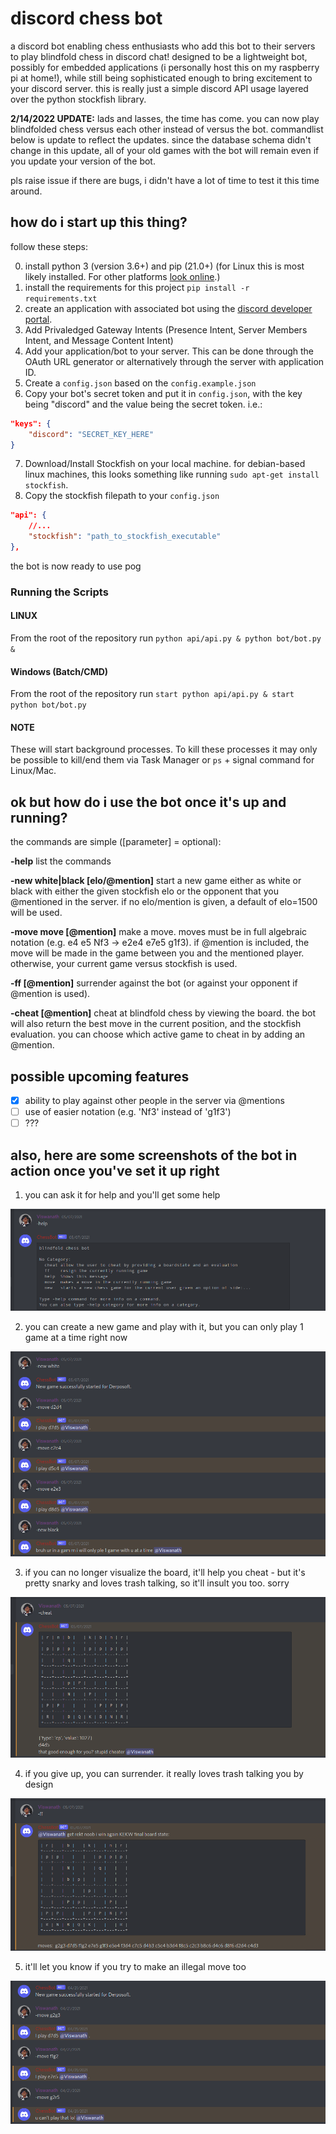 # discord chess bot
a discord bot enabling chess enthusiasts who add this bot to their servers to play blindfold chess in discord chat! designed to be a lightweight bot, possibly for embedded applications (i personally host this on my raspberry pi at home!), while still being sophisticated enough to bring excitement to your discord server. this is really just a simple discord API usage layered over the python stockfish library.

**2/14/2022 UPDATE:**
lads and lasses, the time has come. you can now play blindfolded chess versus each other instead of versus the bot. commandlist below is update to reflect the updates. since the database schema didn't change in this update, all of your old games with the bot will remain even if you update your version of the bot.

pls raise issue if there are bugs, i didn't have a lot of time to test it this time around.

## how do i start up this thing?
follow these steps:

0. install python 3 (version 3.6+) and pip (21.0+) (for Linux this is most likely installed. For other platforms [look online](https://www.python.org/downloads/).)
1. install the requirements for this project `pip install -r requirements.txt`
2. create an application with associated bot using the [discord developer portal](https://discord.com/developers/applications).
3. Add Privaledged Gateway Intents (Presence Intent, Server Members Intent, and Message Content Intent)
4. Add your application/bot to your server. This can be done through the OAuth URL generator or alternatively through the server with application ID.
5. Create a `config.json` based on the `config.example.json`
6. Copy your bot's secret token and put it in `config.json`, with the key being "discord" and the value being the secret token. i.e.:
```json
"keys": {
    "discord": "SECRET_KEY_HERE" 
}
```
7. Download/Install Stockfish on your local machine. for debian-based linux machines, this looks something like running `sudo apt-get install stockfish`.
8. Copy the stockfish filepath to your `config.json`
```json
"api": {
    //...
    "stockfish": "path_to_stockfish_executable"
},
```

the bot is now ready to use pog

### Running the Scripts
#### LINUX
From the root of the repository run `python api/api.py & python bot/bot.py &`
#### Windows (Batch/CMD)
From the root of the repository run `start python api/api.py & start python bot/bot.py`
#### NOTE
These will start background processes. To kill these processes it may only be possible to kill/end them via Task Manager or `ps` + signal command for Linux/Mac.

## ok but how do i use the bot once it's up and running?
the commands are simple ([parameter] = optional):

**-help**   list the commands

**-new white|black [elo/@mention]**  start a new game either as white or black with either the given stockfish elo or the opponent that you @mentioned in the server. if no elo/mention is given, a default of elo=1500 will be used.

**-move move [@mention]**    make a move. moves must be in full algebraic notation (e.g. e4 e5 Nf3 -> e2e4 e7e5 g1f3). if @mention is included, the move will be made in the game between you and the mentioned player. otherwise, your current game versus stockfish is used.

**-ff [@mention]** surrender against the bot (or against your opponent if @mention is used).

**-cheat [@mention]**  cheat at blindfold chess by viewing the board. the bot will also return the best move in the current position, and the stockfish evaluation. you can choose which active game to cheat in by adding an @mention.


## possible upcoming features
- [x] ability to play against other people in the server via @mentions
- [ ] use of easier notation (e.g. 'Nf3' instead of 'g1f3')
- [ ] ???

## also, here are some screenshots of the bot in action once you've set it up right

1. you can ask it for help and you'll get some help

![help](https://github.com/Derposoft/discord-chess-bot/blob/main/images/1-help.png?raw=true)

2. you can create a new game and play with it, but you can only play 1 game at a time right now

![new game](https://github.com/Derposoft/discord-chess-bot/blob/main/images/2-new_game.png)

3. if you can no longer visualize the board, it'll help you cheat - but it's pretty snarky and loves trash talking, so it'll insult you too. sorry

![cheat](https://github.com/Derposoft/discord-chess-bot/blob/main/images/3-cheat.png)

4. if you give up, you can surrender. it really loves trash talking you by design

![help](https://github.com/Derposoft/discord-chess-bot/blob/main/images/4-ff.png)

5. it'll let you know if you try to make an illegal move too

![illegal move](https://github.com/Derposoft/discord-chess-bot/blob/main/images/5-illegal_move.png)


